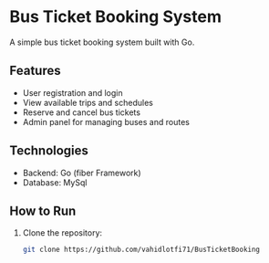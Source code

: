 # Bus Ticket Booking System

A simple bus ticket booking system built with Go.

## Features
- User registration and login
- View available trips and schedules
- Reserve and cancel bus tickets
- Admin panel for managing buses and routes

## Technologies
- Backend: Go (fiber Framework)
- Database: MySql

## How to Run
1. Clone the repository:
   ```bash
   git clone https://github.com/vahidlotfi71/BusTicketBooking
